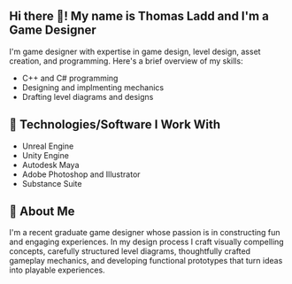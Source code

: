 ## Hi there 👋! My name is Thomas Ladd and I'm a Game Designer

I'm game designer with expertise in game design, level design, asset creation, and programming. Here's a brief overview of my skills:

- C++ and C# programming
- Designing and implmenting mechanics
- Drafting level diagrams and designs

## 🔧 Technologies/Software I Work With

- Unreal Engine
- Unity Engine
- Autodesk Maya
- Adobe Photoshop and Illustrator
- Substance Suite

## 🧾 About Me

I'm a recent graduate game designer whose passion is in constructing fun and engaging experiences. In my design process I craft visually compelling concepts, carefully structured level diagrams, thoughtfully crafted gameplay mechanics, and developing functional prototypes that turn ideas into playable experiences.
